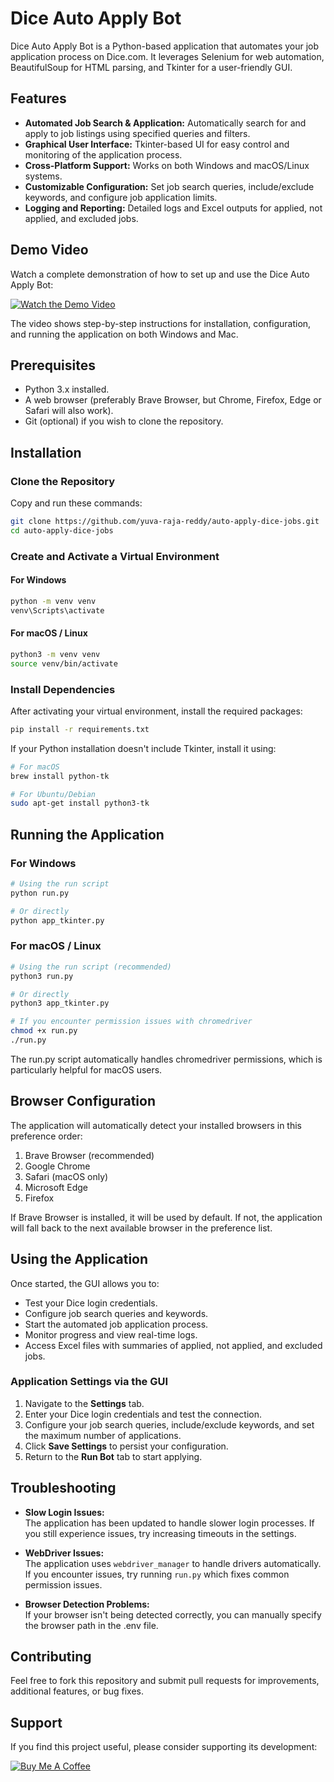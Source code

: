 # Dice Auto Apply Bot

Dice Auto Apply Bot is a Python-based application that automates your job application process on Dice.com. It leverages Selenium for web automation, BeautifulSoup for HTML parsing, and Tkinter for a user-friendly GUI.

## Features
- **Automated Job Search & Application:** Automatically search for and apply to job listings using specified queries and filters.
- **Graphical User Interface:** Tkinter-based UI for easy control and monitoring of the application process.
- **Cross-Platform Support:** Works on both Windows and macOS/Linux systems.
- **Customizable Configuration:** Set job search queries, include/exclude keywords, and configure job application limits.
- **Logging and Reporting:** Detailed logs and Excel outputs for applied, not applied, and excluded jobs.

## Demo Video

Watch a complete demonstration of how to set up and use the Dice Auto Apply Bot:

[![Watch the Demo Video](https://img.shields.io/badge/Watch-Demo_Video-red?style=for-the-badge&logo=google-drive&logoColor=white)](https://drive.google.com/file/d/1c0Y69PZ5UlFb3dZg0_-_wn7UibRQQwlW/view?usp=sharing)

The video shows step-by-step instructions for installation, configuration, and running the application on both Windows and Mac.

## Prerequisites
- Python 3.x installed.
- A web browser (preferably Brave Browser, but Chrome, Firefox, Edge or Safari will also work).
- Git (optional) if you wish to clone the repository.

## Installation

### Clone the Repository
Copy and run these commands:

```bash
git clone https://github.com/yuva-raja-reddy/auto-apply-dice-jobs.git
cd auto-apply-dice-jobs
```

### Create and Activate a Virtual Environment

#### For Windows
```bash
python -m venv venv
venv\Scripts\activate
```

#### For macOS / Linux
```bash
python3 -m venv venv
source venv/bin/activate
```

### Install Dependencies
After activating your virtual environment, install the required packages:

```bash
pip install -r requirements.txt
```

If your Python installation doesn't include Tkinter, install it using:

```bash
# For macOS
brew install python-tk

# For Ubuntu/Debian
sudo apt-get install python3-tk
```

## Running the Application

### For Windows
```bash
# Using the run script
python run.py

# Or directly
python app_tkinter.py
```

### For macOS / Linux
```bash
# Using the run script (recommended)
python3 run.py

# Or directly
python3 app_tkinter.py

# If you encounter permission issues with chromedriver
chmod +x run.py
./run.py
```

The run.py script automatically handles chromedriver permissions, which is particularly helpful for macOS users.

## Browser Configuration

The application will automatically detect your installed browsers in this preference order:
1. Brave Browser (recommended)
2. Google Chrome
3. Safari (macOS only)
4. Microsoft Edge
5. Firefox

If Brave Browser is installed, it will be used by default. If not, the application will fall back to the next available browser in the preference list.

## Using the Application

Once started, the GUI allows you to:
- Test your Dice login credentials.
- Configure job search queries and keywords.
- Start the automated job application process.
- Monitor progress and view real-time logs.
- Access Excel files with summaries of applied, not applied, and excluded jobs.

### Application Settings via the GUI
1. Navigate to the **Settings** tab.
2. Enter your Dice login credentials and test the connection.
3. Configure your job search queries, include/exclude keywords, and set the maximum number of applications.
4. Click **Save Settings** to persist your configuration.
5. Return to the **Run Bot** tab to start applying.

## Troubleshooting

- **Slow Login Issues:**  
  The application has been updated to handle slower login processes. If you still experience issues, try increasing timeouts in the settings.

- **WebDriver Issues:**  
  The application uses `webdriver_manager` to handle drivers automatically. If you encounter issues, try running `run.py` which fixes common permission issues.

- **Browser Detection Problems:**  
  If your browser isn't being detected correctly, you can manually specify the browser path in the .env file.

## Contributing
Feel free to fork this repository and submit pull requests for improvements, additional features, or bug fixes.

## Support
If you find this project useful, please consider supporting its development:

[![Buy Me A Coffee](https://img.shields.io/badge/Buy%20Me%20a%20Coffee-FFDD00?style=for-the-badge&logo=buy-me-a-coffee&logoColor=black)](https://buymeacoffee.com/yuvarajareddy)